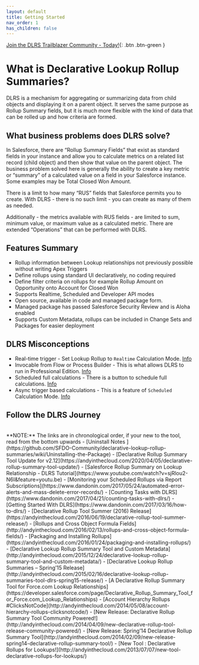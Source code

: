 ```yaml
---
layout: default
title: Getting Started
nav_order: 1
has_children: false
---
```


[Join the DLRS Trailblazer Community - Today!](https://trailhead.salesforce.com/trailblazer-community/groups/0F9300000009O5pCAE){: .btn .btn-green }

# What is Declarative Lookup Rollup Summaries?

DLRS is a mechanism for aggregating or summarizing data from child objects and displaying it on a parent object. It serves the same purpose as Rollup Summary fields, but it is much more flexible with the kind of data that can be rolled up and how criteria are formed.

## What business problems does DLRS solve?

In Salesforce, there are “Rollup Summary Fields” that exist as standard fields in your instance and allow you to calculate metrics on a related list record (child object) and then show that value on the parent object. The business problem solved here is generally the ability to create a key metric or “summary” of a calculated value on a field in your Salesforce instance. Some examples may be Total Closed Won Amount.

There is a limit to how many “RUS” fields that Salesforce permits you to create. With DLRS - there is no such limit - you can create as many of them as needed.

Additionally - the metrics available with RUS fields - are limited to sum, minimum value, or maximum value as a calculated metric. There are extended “Operations” that can be performed with DLRS.

## Features Summary

- Rollup information between Lookup relationships not previously possible without writing Apex Triggers
- Define rollups using standard UI declaratively, no coding required
- Define filter criteria on rollups for example Rollup Amount on Opportunity onto Account for Closed Won
- Supports Realtime, Scheduled and Developer API modes
- Open source, available in code and managed package form.
- Managed package has passed Salesforce Security Review and is Aloha enabled
- Supports Custom Metadata, rollups can be included in Change Sets and Packages for easier deployment

## DLRS Misconceptions

- Real-time trigger - Set Lookup Rollup to `Realtime` Calculation Mode. [Info](https://sfdo-community.github.io/declarative-lookup-rollup-summaries/Architecture/calculates.html)
- Invocable from Flow or Process Builder - This is what allows DLRS to run in Professional Edition. [Info](https://sfdo-community.github.io/declarative-lookup-rollup-summaries/Installation/configuration.html#implementation-considerations)
- Scheduled full calculations - There is a button to schedule full calculations. [Info](https://sfdo-community.github.io/declarative-lookup-rollup-summaries/Architecture/calculates.html)
- Async trigger based calculations - This is a feature of `Scheduled` Calculation Mode. [Info](https://sfdo-community.github.io/declarative-lookup-rollup-summaries/Architecture/calculates.html)

## Follow the DLRS Journey

<br/>
**NOTE:** The links are in chronological order, if your new to the tool, read from the bottom upwards
- [Uninstall Notes ](https://github.com/SFDO-Community/declarative-lookup-rollup-summaries/wiki/Uninstalling-the-Package)
- [Declarative Rollup Summary Tool Update for v2.12](https://andyinthecloud.com/2020/04/05/declarative-rollup-summary-tool-update/)
- [Salesforce Rollup Summary on Lookup Relationship - DLRS Tutorial](https://www.youtube.com/watch?v=sjRlou2-N6I&feature=youtu.be)
- [Monitoring your Scheduled Rollups via Report Subscriptions](https://www.dandonin.com/2017/05/24/automated-error-alerts-and-mass-delete-error-records/)
- [Counting Tasks with DLRS](https://www.dandonin.com/2017/04/21/counting-tasks-with-dlrs/)
- [Getting Started With DLRS](https://www.dandonin.com/2017/03/16/how-to-dlrs/)
- [Declarative Rollup Tool Summer (2016) Release](https://andyinthecloud.com/2016/06/19/declarative-rollup-tool-summer-release/)
- [Rollups and Cross Object Formula Fields](http://andyinthecloud.com/2016/02/13/rollups-and-cross-object-formula-fields/)
- [Packaging and Installing Rollups](https://andyinthecloud.com/2016/01/24/packaging-and-installing-rollups/)
- [Declarative Lookup Rollup Summary Tool and Custom Metadata](http://andyinthecloud.com/2015/12/24/declarative-lookup-rollup-summary-tool-and-custom-metadata/)
- [Declarative Lookup Rollup Summaries – Spring’15 Release](http://andyinthecloud.com/2015/02/16/declarative-lookup-rollup-summaries-tool-dlrs-spring15-release/)
- [A Declarative Rollup Summary Tool for Force.com Lookup Relationships](https://developer.salesforce.com/page/Declarative_Rollup_Summary_Tool_for_Force.com_Lookup_Relationships)
- [Account Hierarchy Rollups #ClicksNotCode](http://andyinthecloud.com/2014/05/08/account-hierarchy-rollups-clicksnotcode/)
- [New Release: Declarative Rollup Summary Tool Community Powered!](http://andyinthecloud.com/2014/04/09/new-declarative-rollup-tool-release-community-powered/)
- [New Release: Spring’14 Declarative Rollup Summary Tool](http://andyinthecloud.com/2014/02/09/new-release-spring14-declarative-rollup-summary-tool/)
- [New Tool : Declarative Rollups for Lookups!](http://andyinthecloud.com/2013/07/07/new-tool-declarative-rollups-for-lookups/)
